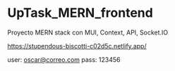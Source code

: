 # UpTask_MERN_frontend
Proyecto MERN stack con MUI, Context, API, Socket.IO

https://stupendous-biscotti-c02d5c.netlify.app/

user: oscar@correo.com 
pass: 123456
